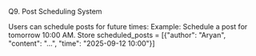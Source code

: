 Q9. Post Scheduling System

Users can schedule posts for future times:
Example: Schedule a post for tomorrow 10:00 AM.
Store scheduled_posts = [{"author": "Aryan", "content": "...", "time": "2025-09-12 10:00"}]